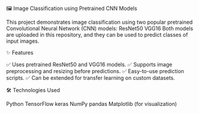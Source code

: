 🖼️ Image Classification using Pretrained CNN Models

This project demonstrates image classification using two popular pretrained Convolutional Neural Network (CNN) models:
  ResNet50
  VGG16
Both models are uploaded in this repository, and they can be used to predict classes of input images.

✨ Features

  ✅ Uses pretrained ResNet50 and VGG16 models.
  ✅ Supports image preprocessing and resizing before predictions.
  ✅ Easy-to-use prediction scripts.
  ✅ Can be extended for transfer learning on custom datasets.

🛠️ Technologies Used

Python
TensorFlow 
keras
NumPy
pandas
Matplotlib (for visualization)

